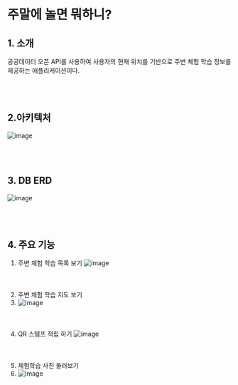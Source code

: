 # 주말에 놀면 뭐하니? 



## 1. 소개
공공데이터 오픈 API를 사용하여 사용자의 현재 위치를 기반으로 주변 체험 학습 정보를 제공하는 애플리케이션이다.
</br></br></br></br>

## 2.아키텍처
![image](https://user-images.githubusercontent.com/52437364/134685005-974d5f98-0c36-41bb-bc5f-5aeac896b6bf.png)
</br></br></br></br>

## 3. DB ERD
![image](https://user-images.githubusercontent.com/52437364/134685270-2ea3bac8-169c-4e4e-9b12-6ada38011a71.png)
</br></br></br></br>

## 4. 주요 기능
1. 주변 체험 학습 목록 보기
![image](https://user-images.githubusercontent.com/52437364/134688885-063d82a9-0988-4be9-b499-4349decbcf30.png)</br></br></br></br>
2. 주변 체험 학습 지도 보기
3. ![image](https://user-images.githubusercontent.com/52437364/134688885-063d82a9-0988-4be9-b499-4349decbcf30.png)</br></br></br></br>
4. QR 스탬프 적립 하기
![image](https://user-images.githubusercontent.com/52437364/134689345-b73e09e1-4d35-4e71-9a3b-b1976149447f.png)</br></br></br></br>
6. 체험학습 사진 둘러보기
7. ![image](https://user-images.githubusercontent.com/52437364/134689463-d2ffcf94-b816-4bc2-9227-f170a15599bf.png)</br></br></br></br>
